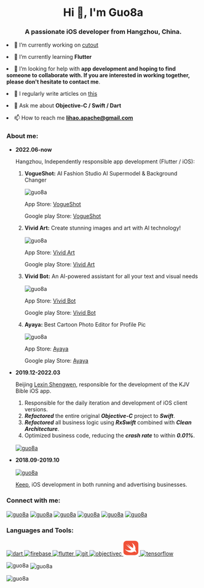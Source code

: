 <h1 align="center">Hi 👋, I'm Guo8a</h1>
<h3 align="center">A passionate iOS developer from Hangzhou, China.</h3>

<li>🔭 I’m currently working on <a href="https://www.cutout.pro/">cutout</a></li>
<p/>
<li>🌱 I’m currently learning <strong>Flutter</strong></li>
<p/>
<li>🤝 I’m looking for help with <strong>app development and hoping to find someone to collaborate with. If you are interested in working together, please don't hesitate to contact me</strong>.</li>
<p/>
<li>📝 I regularly write articles on <a href="https://juejin.cn/user/2946346894498312">this</a></li>
<p/>
<li>💬 Ask me about <strong>Objective-C / Swift / Dart</strong></li>
<p/>
<li>📫 How to reach me <strong><a href="mailto:lihao.apache@gmail.com">lihao.apache@gmail.com</a></strong></li>
<p/>
<h3 align="left">About me:</h3>
<ul>

<p align="left">
<li><strong>2022.06-now</strong></li>
<p/>
<p/>
Hangzhou, Independently responsible app development (Flutter / iOS):

<p/>
<ol>

<li><strong>VogueShot:</strong> AI Fashion Studio AI Supermodel & Background Changer</li>
<p/>
<p/>
<img align="center" src="https://github.com/Guo8a/Guo8a/assets/21135761/6da72b25-6ad5-4045-9e5d-1f9cc62a542e" alt="guo8a"/>
<p/>
App Store: <a href="https://itunes.apple.com/app/id6460822969" target="blank">VogueShot</a>
<p/>
Google play Store:  <a href="https://play.google.com/store/apps/details?id=com.wonder.vogueshot" target="blank">VogueShot</a>
<p/>
  
<li><strong>Vivid Art:</strong> Create stunning images and art with Al technology!</li>
<p/>
<p/>
<img align="center" src="https://github.com/Guo8a/Guo8a/assets/21135761/f542ced4-49b2-46d9-9016-13a7c6f98270" alt="guo8a"/>
<p/>
App Store: <a href="https://itunes.apple.com/app/id6449328430" target="blank">Vivid Art</a>
<p/>
Google play Store:  <a href="https://play.google.com/store/apps/details?id=com.wonder.vividArt" target="blank">Vivid Art</a>
<p/>

<li><strong>Vivid Bot:</strong> An AI-powered assistant for all your text and visual needs</li>
<p/>
<p/>
<img align="center" src="https://github.com/Guo8a/Guo8a/assets/21135761/99d2837d-120e-44e4-9e87-50bbd5c49211" alt="guo8a"/>
<p/>
App Store: <a href="https://itunes.apple.com/app/id6447459414" target="blank">Vivid Bot</a>
<p/>
Google play Store:  <a href="https://play.google.com/store/apps/details?id=com.wonder.vividBot" target="blank">Vivid Bot</a>
<p/>

<li><strong>Ayaya:</strong> Best Cartoon Photo Editor for Profile Pic</li>
<p/>
<p/>
<img align="center" src="https://github.com/Guo8a/Guo8a/assets/21135761/0ec52e92-abf5-432f-b99f-2927a9f8856a" alt="guo8a"/>
<p/>
App Store: <a href="https://itunes.apple.com/app/id1642465101" target="blank">Ayaya</a>
<p/>
Google play Store:  <a href="https://play.google.com/store/apps/details?id=com.wonder.ayaya" target="blank">Ayaya</a>
<p/>
  
</ol>
<p/>

<p align="left">
<li><strong>2019.12-2022.03</strong></li>
<p/>
<p/>
Beijing <a href="https://learnings.ai">Lexin Shengwen</a>, responsible for the development of the KJV Bible iOS app.
<p/>
<ol>
<li>Responsible for the daily iteration and development of iOS client versions.</li>
<li><strong><i>Refactored</i></strong> the entire original <strong><i>Objective-C</i></strong> project to <strong><i>Swift</i></strong>.</li>
<li><strong><i>Refactored</i></strong> all business logic using <strong><i>RxSwift</i></strong> combined with <strong><i>Clean Architecture</i></strong>.</li>
<li>Optimized business code, reducing the <strong><i>crash rate</i></strong> to within <strong><i>0.01%</i></strong>.</li>
</ol>
<p/>
<p/>
<a href="https://itunes.apple.com/app/id1357464684" target="blank"><img align="center" src="https://github.com/Guo8a/Guo8a/assets/21135761/ad501c1f-9c63-4c16-8e5d-4cc99619d07c" alt="guo8a" /></a>
</p>

<p align="left">
<li><strong>2018.09-2019.10</strong></li>
<p/>
<p/>
<a href="https://keep.com/" target="blank"><img align="center" src="https://github.com/Guo8a/Guo8a/assets/21135761/cde2ec8c-dafb-45ab-b962-693ecbcb9bbe" alt="guo8a"/></a>
<p/>
<a href="https://keep.com/" target="blank">Keep</a>, iOS development in both running and advertising businesses.
</p>

</ul>

<h3 align="left">Connect with me:</h3>
<p align="left">
<a href="https://instagram.com/guo8a" target="blank"><img align="center" src="https://github.com/Guo8a/Guo8a/assets/21135761/d800d942-e068-4406-ab8f-6c979aec8170" alt="guo8a"/></a>
<a href="https://twitter.com/guo_8a" target="blank"><img align="center" src="https://github.com/Guo8a/Guo8a/assets/21135761/10cc2048-263a-4337-83e0-1d776955ba0f" alt="guo8a"/></a>
<a href="https://www.tiktok.com/@guo8a" target="blank"><img align="center" src="https://github.com/Guo8a/Guo8a/assets/21135761/47136277-2f62-4c3b-b51b-fbf750e63ad3" alt="guo8a"/></a>
<a href="https://guoba.medium.com/" target="blank"><img align="center" src="https://github.com/Guo8a/Guo8a/assets/21135761/495cec0e-55d3-4195-aaea-2511d101edee" alt="guo8a"/></a>
<a href="https://www.twitch.tv/guo8a" target="blank"><img align="center" src="https://github.com/Guo8a/Guo8a/assets/21135761/9eab4000-58fd-417d-8886-e3707d8b2e16" alt="guo8a"/></a>
<a href="https://www.threads.net/@guo8a" target="blank"><img align="center" src="https://github.com/Guo8a/Guo8a/assets/21135761/7b6a4cf8-d7e1-41c1-a44e-f710301161e1" alt="guo8a"/></a>
</p>

<h3 align="left">Languages and Tools:</h3>
<p align="left"> <a href="https://dart.dev" target="_blank" rel="noreferrer"> <img src="https://www.vectorlogo.zone/logos/dartlang/dartlang-icon.svg" alt="dart" width="40" height="40"/> </a> <a href="https://firebase.google.com/" target="_blank" rel="noreferrer"> <img src="https://www.vectorlogo.zone/logos/firebase/firebase-icon.svg" alt="firebase" width="40" height="40"/> </a> <a href="https://flutter.dev" target="_blank" rel="noreferrer"> <img src="https://www.vectorlogo.zone/logos/flutterio/flutterio-icon.svg" alt="flutter" width="40" height="40"/> </a> <a href="https://git-scm.com/" target="_blank" rel="noreferrer"> <img src="https://www.vectorlogo.zone/logos/git-scm/git-scm-icon.svg" alt="git" width="40" height="40"/> </a> <a href="https://developer.apple.com/library/archive/documentation/Cocoa/Conceptual/ProgrammingWithObjectiveC/Introduction/Introduction.html" target="_blank" rel="noreferrer"> <img src="https://www.vectorlogo.zone/logos/apple_objectivec/apple_objectivec-icon.svg" alt="objectivec" width="40" height="40"/> </a> <a href="https://developer.apple.com/swift/" target="_blank" rel="noreferrer"> <img src="https://raw.githubusercontent.com/devicons/devicon/master/icons/swift/swift-original.svg" alt="swift" width="40" height="40"/> </a> <a href="https://www.tensorflow.org" target="_blank" rel="noreferrer"> <img src="https://www.vectorlogo.zone/logos/tensorflow/tensorflow-icon.svg" alt="tensorflow" width="40" height="40"/> </a> </p>

<p><img align="left" src="https://github-readme-stats.vercel.app/api/top-langs?username=guo8a&show_icons=true&locale=en&layout=compact" alt="guo8a" /></p>

<p>&nbsp;<img align="center" src="https://github-readme-stats.vercel.app/api?username=guo8a&show_icons=true&locale=en" alt="guo8a" /></p>

<p><img align="center" src="https://github-readme-streak-stats.herokuapp.com/?user=guo8a&" alt="guo8a" /></p>
